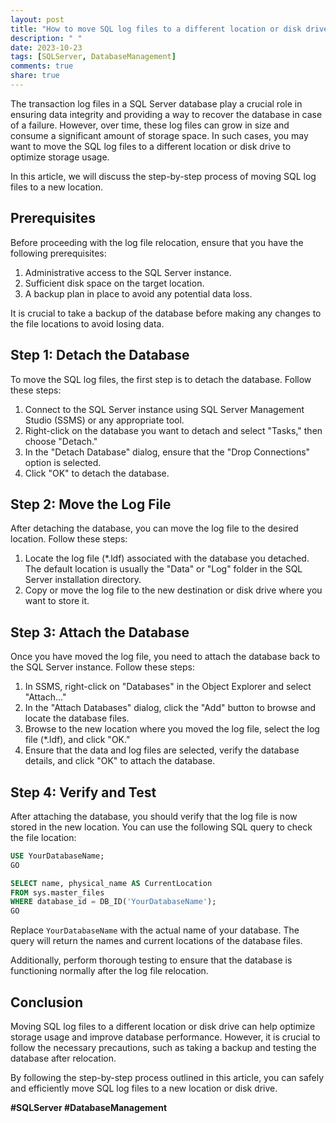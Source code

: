 ```yaml
---
layout: post
title: "How to move SQL log files to a different location or disk drive"
description: " "
date: 2023-10-23
tags: [SQLServer, DatabaseManagement]
comments: true
share: true
---
```


The transaction log files in a SQL Server database play a crucial role in ensuring data integrity and providing a way to recover the database in case of a failure. However, over time, these log files can grow in size and consume a significant amount of storage space. In such cases, you may want to move the SQL log files to a different location or disk drive to optimize storage usage.

In this article, we will discuss the step-by-step process of moving SQL log files to a new location.

## Prerequisites
Before proceeding with the log file relocation, ensure that you have the following prerequisites:

1. Administrative access to the SQL Server instance.
2. Sufficient disk space on the target location.
3. A backup plan in place to avoid any potential data loss.

It is crucial to take a backup of the database before making any changes to the file locations to avoid losing data.

## Step 1: Detach the Database
To move the SQL log files, the first step is to detach the database. Follow these steps:

1. Connect to the SQL Server instance using SQL Server Management Studio (SSMS) or any appropriate tool.
2. Right-click on the database you want to detach and select "Tasks," then choose "Detach."
3. In the "Detach Database" dialog, ensure that the "Drop Connections" option is selected.
4. Click "OK" to detach the database.

## Step 2: Move the Log File
After detaching the database, you can move the log file to the desired location. Follow these steps:

1. Locate the log file (*.ldf) associated with the database you detached. The default location is usually the "Data" or "Log" folder in the SQL Server installation directory.
2. Copy or move the log file to the new destination or disk drive where you want to store it.

## Step 3: Attach the Database
Once you have moved the log file, you need to attach the database back to the SQL Server instance. Follow these steps:

1. In SSMS, right-click on "Databases" in the Object Explorer and select "Attach..."
2. In the "Attach Databases" dialog, click the "Add" button to browse and locate the database files.
3. Browse to the new location where you moved the log file, select the log file (*.ldf), and click "OK."
4. Ensure that the data and log files are selected, verify the database details, and click "OK" to attach the database.

## Step 4: Verify and Test
After attaching the database, you should verify that the log file is now stored in the new location. You can use the following SQL query to check the file location:

```sql
USE YourDatabaseName;
GO

SELECT name, physical_name AS CurrentLocation
FROM sys.master_files
WHERE database_id = DB_ID('YourDatabaseName');
GO
```

Replace `YourDatabaseName` with the actual name of your database. The query will return the names and current locations of the database files.

Additionally, perform thorough testing to ensure that the database is functioning normally after the log file relocation.

## Conclusion
Moving SQL log files to a different location or disk drive can help optimize storage usage and improve database performance. However, it is crucial to follow the necessary precautions, such as taking a backup and testing the database after relocation.

By following the step-by-step process outlined in this article, you can safely and efficiently move SQL log files to a new location or disk drive.

**#SQLServer #DatabaseManagement**